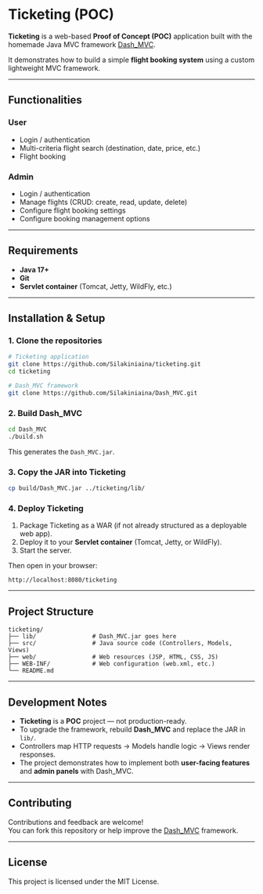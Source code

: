 # Ticketing (POC)

**Ticketing** is a web-based **Proof of Concept (POC)** application built with the homemade Java MVC framework [Dash_MVC](https://github.com/Silakiniaina/Dash_MVC).  

It demonstrates how to build a simple **flight booking system** using a custom lightweight MVC framework.

---

## Functionalities

### User
- Login / authentication
- Multi-criteria flight search (destination, date, price, etc.)
- Flight booking

### Admin
- Login / authentication
- Manage flights (CRUD: create, read, update, delete)
- Configure flight booking settings
- Configure booking management options

---

## Requirements
- **Java 17+**
- **Git**
- **Servlet container** (Tomcat, Jetty, WildFly, etc.)

---

## Installation & Setup

### 1. Clone the repositories
```bash
# Ticketing application
git clone https://github.com/Silakiniaina/ticketing.git
cd ticketing

# Dash_MVC framework
git clone https://github.com/Silakiniaina/Dash_MVC.git
```

### 2. Build Dash_MVC
```bash
cd Dash_MVC
./build.sh
```
This generates the `Dash_MVC.jar`.

### 3. Copy the JAR into Ticketing
```bash
cp build/Dash_MVC.jar ../ticketing/lib/
```

### 4. Deploy Ticketing
1. Package Ticketing as a WAR (if not already structured as a deployable web app).  
2. Deploy it to your **Servlet container** (Tomcat, Jetty, or WildFly).  
3. Start the server.  

Then open in your browser:
```
http://localhost:8080/ticketing
```

---

## Project Structure
```
ticketing/
├── lib/                # Dash_MVC.jar goes here
├── src/                # Java source code (Controllers, Models, Views)
├── web/                # Web resources (JSP, HTML, CSS, JS)
├── WEB-INF/            # Web configuration (web.xml, etc.)
└── README.md
```

---

## Development Notes
- **Ticketing** is a **POC** project — not production-ready.
- To upgrade the framework, rebuild **Dash_MVC** and replace the JAR in `lib/`.
- Controllers map HTTP requests → Models handle logic → Views render responses.
- The project demonstrates how to implement both **user-facing features** and **admin panels** with Dash_MVC.

---

## Contributing
Contributions and feedback are welcome!  
You can fork this repository or help improve the [Dash_MVC](https://github.com/Silakiniaina/Dash_MVC) framework.

---

## License
This project is licensed under the MIT License.

